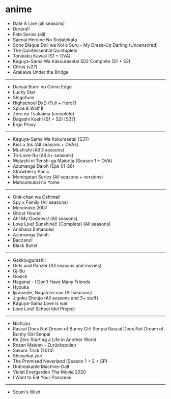 # anime

* Date A Live (all seasons)
* Durara!!
* Fate Series (all)
* Saenai Heroine No Sodatekata
* Sono Bisque Doll wa Koi o Suru - My Dress-Up Darling (Uncensored)
* The Quintessential Quintuplets
* Tonikaku Kawaii (S1 + OVA)
* Kaguya-Sama Wa Kakourasetai S02 Complete (S1 + S2)
* Citrus (v2?)
* Arakawa Under the Bridge

---

* Dansai Bunri no Crime Edge
* Lucky Star
* Shigofumi
* Highschool DxD (Full + Hero?)
* Spice & Wolf II
* Zero no Tsukaima (complete)
* Dagashi Kashi (S1 + S2) [S3?]
* Ergo Proxy

---

* Kaguya-Sama Wa Kokurasetai (S3?)
* Kiss x Sis (All seasons + OVAs)
* Mushishi (All 3 seasons)
* To-Love-Ru (All 4+ seasons)
* Watashi ni Tenshi ga Maiorita (Season 1 + OVA)
* Azumanga Daioh (Eps 01-26)
* Strawberry Panic
* Monogatari Series (All seasons + versions)
* Mahoutsukai no Yome

---

* Onii-chan wa Oshimai!
* Spy x Family (All seasons)
* Mononoke 2007
* Ghost Hound
* Ah! My Goddess! (All seasons)
* Love Live! Sunshine!! (Complete) [All seasons]
* Anohana Enhanced
* Azumanga Daioh
* Baccano!
* Black Bullet

---

* Gakkougurashi!
* Girls und Panzer (All seasons and movies)
* Gj-Bu
* Gosick
* Haganai - I Don't Have Many Friends
* Hyouka
* Ijiranaide, Nagatoro-san (All seasons)
* Jigoku Shoujo (All seasons and 3+ stuff)
* Kaguya-Sama Love is war
* Love Live! School Idol Project

---

* Nichijou
* Rascal Does Not Dream of Bunny Girl Senpai Rascal Does Not Dream of Bunny Girl Senpai
* Re Zero Starting a Life in Another World
* Rozen Maiden - Zurückspulen
* Sakura Trick (2014)
* Shinsekai yori
* The Promised Neverland (Season 1 + 2 + SP)
* Unbreakable Machine-Doll
* Violet Evergarden The Movie 2020
* I Want to Eat Your Pancreas

---

* Scum's Wish
